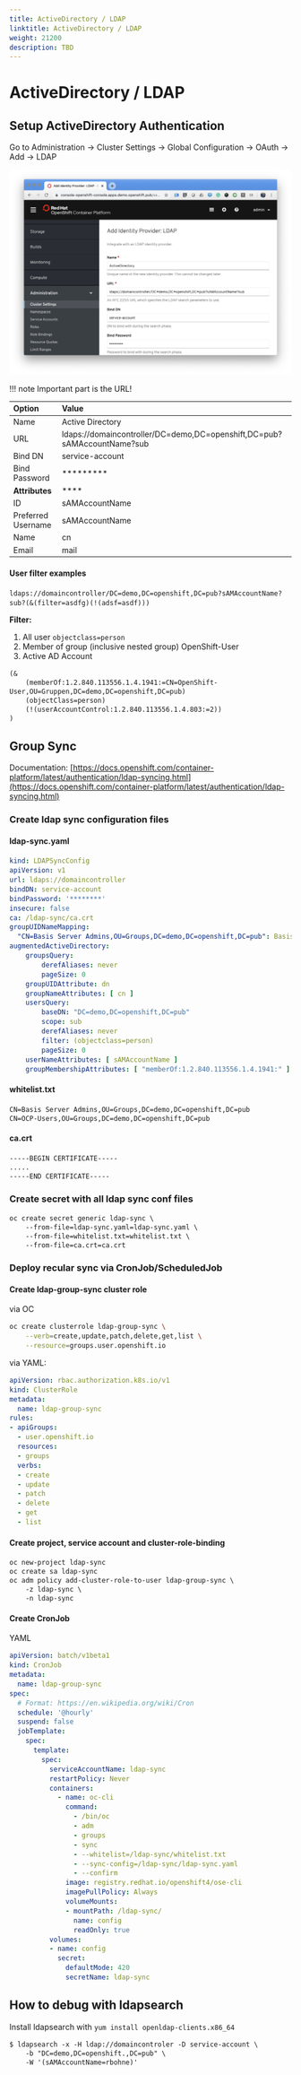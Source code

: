 ```yaml
---
title: ActiveDirectory / LDAP
linktitle: ActiveDirectory / LDAP
weight: 21200
description: TBD
---
```

# ActiveDirectory / LDAP

## Setup ActiveDirectory Authentication

Go to Administration -&gt; Cluster Settings -&gt; Global Configuration -&gt; OAuth -&gt; Add -&gt; LDAP

![](ad-ldap-1.png)

!!! note
    Important part is the URL!

| **Option** | **Value** |
| :--- | :--- |
| Name | Active Directory |
| URL | ldaps://domaincontroller/DC=demo,DC=openshift,DC=pub?sAMAccountName?sub |
| Bind DN | service-account |
| Bind Password | \*\*\*\*\*\*\*\*\* |
| **Attributes** | \*\*\*\* |
| ID | sAMAccountName |
| Preferred Username | sAMAccountName |
| Name | cn |
| Email | mail |

#### User filter examples

`ldaps://domaincontroller/DC=demo,DC=openshift,DC=pub?sAMAccountName?sub?(&(filter=asdfg)(!(adsf=asdf)))`

**Filter:**

1. All user `objectclass=person`
2. Member of group \(inclusive nested group\) OpenShift-User
3. Active AD Account

```text
(&
    (memberOf:1.2.840.113556.1.4.1941:=CN=OpenShift-User,OU=Gruppen,DC=demo,DC=openshift,DC=pub)
    (objectClass=person)
    (!(userAccountControl:1.2.840.113556.1.4.803:=2))
)
```

## Group Sync

Documentation: [https://docs.openshift.com/container-platform/latest/authentication/ldap-syncing.html](https://docs.openshift.com/container-platform/latest/authentication/ldap-syncing.html)

### Create ldap sync configuration files

#### ldap-sync.yaml
```yaml
kind: LDAPSyncConfig
apiVersion: v1
url: ldaps://domaincontroller
bindDN: service-account
bindPassword: '********'
insecure: false
ca: /ldap-sync/ca.crt
groupUIDNameMapping:
  "CN=Basis Server Admins,OU=Groups,DC=demo,DC=openshift,DC=pub": Basis-Server-Admins
augmentedActiveDirectory:
    groupsQuery:
        derefAliases: never
        pageSize: 0
    groupUIDAttribute: dn
    groupNameAttributes: [ cn ]
    usersQuery:
        baseDN: "DC=demo,DC=openshift,DC=pub"
        scope: sub
        derefAliases: never
        filter: (objectclass=person)
        pageSize: 0
    userNameAttributes: [ sAMAccountName ]
    groupMembershipAttributes: [ "memberOf:1.2.840.113556.1.4.1941:" ]
```

#### whitelist.txt
```
CN=Basis Server Admins,OU=Groups,DC=demo,DC=openshift,DC=pub
CN=OCP-Users,OU=Groups,DC=demo,DC=openshift,DC=pub
```
#### ca.crt
```
-----BEGIN CERTIFICATE-----
.....
-----END CERTIFICATE-----
```

### Create secret with all ldap sync conf files

```text
oc create secret generic ldap-sync \
    --from-file=ldap-sync.yaml=ldap-sync.yaml \
    --from-file=whitelist.txt=whitelist.txt \
    --from-file=ca.crt=ca.crt
```

### Deploy recular sync via CronJob/ScheduledJob

#### Create ldap-group-sync cluster role

via OC

```bash
oc create clusterrole ldap-group-sync \
    --verb=create,update,patch,delete,get,list \
    --resource=groups.user.openshift.io
```
via YAML:

```yaml
apiVersion: rbac.authorization.k8s.io/v1
kind: ClusterRole
metadata:
  name: ldap-group-sync
rules:
- apiGroups:
  - user.openshift.io
  resources:
  - groups
  verbs:
  - create
  - update
  - patch
  - delete
  - get
  - list
```

#### Create project, service account and cluster-role-binding

```text
oc new-project ldap-sync
oc create sa ldap-sync
oc adm policy add-cluster-role-to-user ldap-group-sync \
    -z ldap-sync \
    -n ldap-sync
```

#### Create CronJob

YAML

```yaml
apiVersion: batch/v1beta1
kind: CronJob
metadata:
  name: ldap-group-sync
spec:
  # Format: https://en.wikipedia.org/wiki/Cron
  schedule: '@hourly'
  suspend: false
  jobTemplate:
    spec:
      template:
        spec:
          serviceAccountName: ldap-sync
          restartPolicy: Never
          containers:
            - name: oc-cli
              command:
                - /bin/oc
                - adm
                - groups
                - sync
                - --whitelist=/ldap-sync/whitelist.txt
                - --sync-config=/ldap-sync/ldap-sync.yaml
                - --confirm
              image: registry.redhat.io/openshift4/ose-cli
              imagePullPolicy: Always
              volumeMounts:
              - mountPath: /ldap-sync/
                name: config
                readOnly: true
          volumes:
          - name: config
            secret:
              defaultMode: 420
              secretName: ldap-sync
```

## How to debug with ldapsearch

Install ldapsearch with `yum install openldap-clients.x86_64`

```
$ ldapsearch -x -H ldap://domaincontroler -D service-account \
    -b "DC=demo,DC=openshift.,DC=pub" \
    -W '(sAMAccountName=rbohne)'
```


